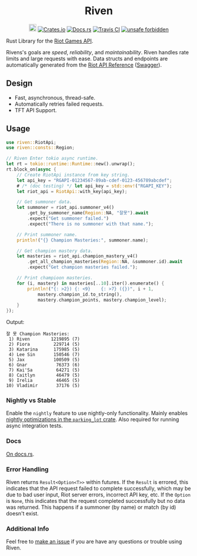 <h1 align="center">
    Riven<br>
</h1>
<p align="center">
    <a href="https://github.com/MingweiSamuel/Riven/"><img src="https://cdn.communitydragon.org/latest/champion/Riven/square" width="20" height="20" alt="Riven Github"></a>
    <a href="https://crates.io/crates/riven"><img src="https://img.shields.io/crates/v/riven?style=flat-square&logo=rust" alt="Crates.io"></a>
    <a href="https://docs.rs/riven/"><img src="https://img.shields.io/badge/docs.rs-Riven-blue?style=flat-square&logo=read-the-docs&logoColor=white" alt="Docs.rs"></a>
    <a href="https://travis-ci.com/MingweiSamuel/Riven"><img src="https://img.shields.io/travis/com/mingweisamuel/riven?style=flat-square" alt="Travis CI"></a>
    <a href="https://github.com/rust-secure-code/safety-dance/"><img src="https://img.shields.io/badge/unsafe-forbidden-green.svg?style=flat-square" alt="unsafe forbidden"></a>
</p>

Rust Library for the [Riot Games API](https://developer.riotgames.com/).

Rivens's goals are _speed_, _reliability_, and _maintainability_. Riven handles rate limits and large requests with ease.
Data structs and endpoints are automatically generated from the
[Riot API Reference](https://developer.riotgames.com/api-methods/) ([Swagger](http://www.mingweisamuel.com/riotapi-schema/tool/)).

## Design

* Fast, asynchronous, thread-safe.
* Automatically retries failed requests.
* TFT API Support.

## Usage

```rust
use riven::RiotApi;
use riven::consts::Region;

// Riven Enter tokio async runtime.
let rt = tokio::runtime::Runtime::new().unwrap();
rt.block_on(async {
    // Create RiotApi instance from key string.
    let api_key = "RGAPI-01234567-89ab-cdef-0123-456789abcdef";
    # /* (doc testing) */ let api_key = std::env!("RGAPI_KEY");
    let riot_api = RiotApi::with_key(api_key);

    // Get summoner data.
    let summoner = riot_api.summoner_v4()
        .get_by_summoner_name(Region::NA, "잘못").await
        .expect("Get summoner failed.")
        .expect("There is no summoner with that name.");

    // Print summoner name.
    println!("{} Champion Masteries:", summoner.name);

    // Get champion mastery data.
    let masteries = riot_api.champion_mastery_v4()
        .get_all_champion_masteries(Region::NA, &summoner.id).await
        .expect("Get champion masteries failed.");

    // Print champioon masteries.
    for (i, mastery) in masteries[..10].iter().enumerate() {
        println!("{: >2}) {: <9}    {: >7} ({})", i + 1,
            mastery.champion_id.to_string(),
            mastery.champion_points, mastery.champion_level);
    }
});
```
Output:
```text
잘 못 Champion Masteries:
 1) Riven        1219895 (7)
 2) Fiora         229714 (5)
 3) Katarina      175985 (5)
 4) Lee Sin       150546 (7)
 5) Jax           100509 (5)
 6) Gnar           76373 (6)
 7) Kai'Sa         64271 (5)
 8) Caitlyn        46479 (5)
 9) Irelia         46465 (5)
10) Vladimir       37176 (5)
```

### Nightly vs Stable

Enable the `nightly` feature to use nightly-only functionality. Mainly enables
[nightly optimizations in the `parking_lot` crate](https://github.com/Amanieu/parking_lot#nightly-vs-stable).
Also required for running async integration tests.

### Docs

[On docs.rs](https://docs.rs/riven/).

### Error Handling

Riven returns `Result<Option<T>>` within futures. If the `Result` is errored,
this indicates that the API request failed to complete successfully, which may be
due to bad user input, Riot server errors, incorrect API key, etc. If the `Option`
is `None`, this indicates that the request completed successfully but no data was
returned. This happens if a summoner (by name) or match (by id) doesn't exist.

### Additional Info

Feel free to [make an issue](https://github.com/MingweiSamuel/Riven/issues/new)
if you are have any questions or trouble using Riven.
